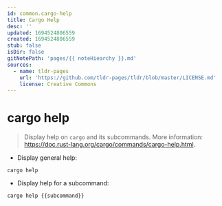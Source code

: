 ```yaml
---
id: common.cargo-help
title: Cargo Help
desc: ''
updated: 1694524806559
created: 1694524806559
stub: false
isDir: false
gitNotePath: 'pages/{{ noteHiearchy }}.md'
sources:
  - name: tldr-pages
    url: 'https://github.com/tldr-pages/tldr/blob/master/LICENSE.md'
    license: Creative Commons
---
```

# cargo help

> Display help on `cargo` and its subcommands.
> More information: <https://doc.rust-lang.org/cargo/commands/cargo-help.html>.

- Display general help:

`cargo help`

- Display help for a subcommand:

`cargo help {{subcommand}}`

